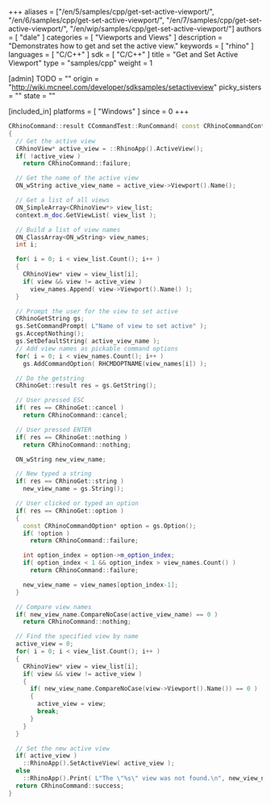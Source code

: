 +++
aliases = ["/en/5/samples/cpp/get-set-active-viewport/", "/en/6/samples/cpp/get-set-active-viewport/", "/en/7/samples/cpp/get-set-active-viewport/", "/en/wip/samples/cpp/get-set-active-viewport/"]
authors = [ "dale" ]
categories = [ "Viewports and Views" ]
description = "Demonstrates how to get and set the active view."
keywords = [ "rhino" ]
languages = [ "C/C++" ]
sdk = [ "C/C++" ]
title = "Get and Set Active Viewport"
type = "samples/cpp"
weight = 1

[admin]
TODO = ""
origin = "http://wiki.mcneel.com/developer/sdksamples/setactiveview"
picky_sisters = ""
state = ""

[included_in]
platforms = [ "Windows" ]
since = 0
+++

```cpp
CRhinoCommand::result CCommandTest::RunCommand( const CRhinoCommandContext& context )
{
  // Get the active view
  CRhinoView* active_view = ::RhinoApp().ActiveView();
  if( !active_view )
    return CRhinoCommand::failure;

  // Get the name of the active view
  ON_wString active_view_name = active_view->Viewport().Name();

  // Get a list of all views
  ON_SimpleArray<CRhinoView*> view_list;
  context.m_doc.GetViewList( view_list );

  // Build a list of view names
  ON_ClassArray<ON_wString> view_names;
  int i;

  for( i = 0; i < view_list.Count(); i++ )
  {
    CRhinoView* view = view_list[i];
    if( view && view != active_view )
      view_names.Append( view->Viewport().Name() );
  }

  // Prompt the user for the view to set active
  CRhinoGetString gs;
  gs.SetCommandPrompt( L"Name of view to set active" );
  gs.AcceptNothing();
  gs.SetDefaultString( active_view_name );
  // Add view names as pickable command options
  for( i = 0; i < view_names.Count(); i++ )
    gs.AddCommandOption( RHCMDOPTNAME(view_names[i]) );

  // Do the getstring
  CRhinoGet::result res = gs.GetString();

  // User pressed ESC
  if( res == CRhinoGet::cancel )
    return CRhinoCommand::cancel;

  // User pressed ENTER
  if( res == CRhinoGet::nothing )
    return CRhinoCommand::nothing;

  ON_wString new_view_name;

  // New typed a string
  if( res == CRhinoGet::string )
    new_view_name = gs.String();

  // User clicked or typed an option
  if( res == CRhinoGet::option )
  {
    const CRhinoCommandOption* option = gs.Option();
    if( !option )
      return CRhinoCommand::failure;

    int option_index = option->m_option_index;
    if( option_index < 1 && option_index > view_names.Count() )
      return CRhinoCommand::failure;

    new_view_name = view_names[option_index-1];
  }

  // Compare view names
  if( new_view_name.CompareNoCase(active_view_name) == 0 )
    return CRhinoCommand::nothing;

  // Find the specified view by name
  active_view = 0;
  for( i = 0; i < view_list.Count(); i++ )
  {
    CRhinoView* view = view_list[i];
    if( view && view != active_view )
    {
      if( new_view_name.CompareNoCase(view->Viewport().Name()) == 0 )
      {
        active_view = view;
        break;
      }
    }
  }

  // Set the new active view
  if( active_view )
    ::RhinoApp().SetActiveView( active_view );
  else
    ::RhinoApp().Print( L"The \"%s\" view was not found.\n", new_view_name );
  return CRhinoCommand::success;
}
```
